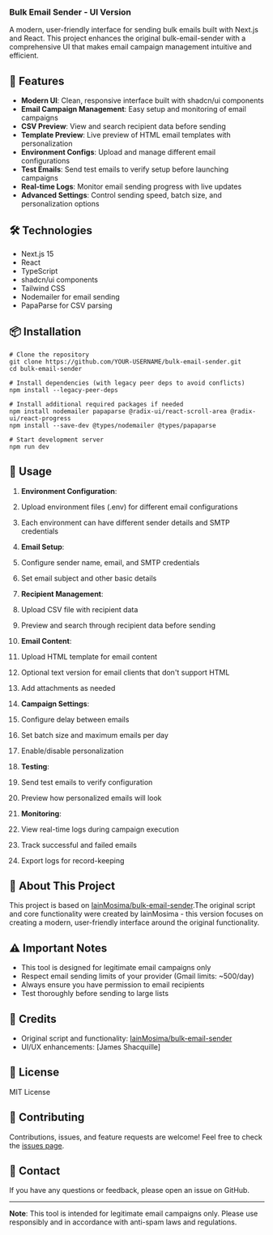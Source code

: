 ### Bulk Email Sender - UI Version

A modern, user-friendly interface for sending bulk emails built with Next.js and React. This project enhances the original bulk-email-sender with a comprehensive UI that makes email campaign management intuitive and efficient.





## 🚀 Features

- **Modern UI**: Clean, responsive interface built with shadcn/ui components
- **Email Campaign Management**: Easy setup and monitoring of email campaigns
- **CSV Preview**: View and search recipient data before sending
- **Template Preview**: Live preview of HTML email templates with personalization
- **Environment Configs**: Upload and manage different email configurations
- **Test Emails**: Send test emails to verify setup before launching campaigns
- **Real-time Logs**: Monitor email sending progress with live updates
- **Advanced Settings**: Control sending speed, batch size, and personalization options


## 🛠️ Technologies

- Next.js 15
- React
- TypeScript
- shadcn/ui components
- Tailwind CSS
- Nodemailer for email sending
- PapaParse for CSV parsing


## 📦 Installation

```shellscript
# Clone the repository
git clone https://github.com/YOUR-USERNAME/bulk-email-sender.git
cd bulk-email-sender

# Install dependencies (with legacy peer deps to avoid conflicts)
npm install --legacy-peer-deps

# Install additional required packages if needed
npm install nodemailer papaparse @radix-ui/react-scroll-area @radix-ui/react-progress
npm install --save-dev @types/nodemailer @types/papaparse

# Start development server
npm run dev
```

## 🎯 Usage

1. **Environment Configuration**:

1. Upload environment files (.env) for different email configurations
2. Each environment can have different sender details and SMTP credentials



2. **Email Setup**:

1. Configure sender name, email, and SMTP credentials
2. Set email subject and other basic details



3. **Recipient Management**:

1. Upload CSV file with recipient data
2. Preview and search through recipient data before sending



4. **Email Content**:

1. Upload HTML template for email content
2. Optional text version for email clients that don't support HTML
3. Add attachments as needed



5. **Campaign Settings**:

1. Configure delay between emails
2. Set batch size and maximum emails per day
3. Enable/disable personalization



6. **Testing**:

1. Send test emails to verify configuration
2. Preview how personalized emails will look



7. **Monitoring**:

1. View real-time logs during campaign execution
2. Track successful and failed emails
3. Export logs for record-keeping





## 📝 About This Project

This project is based on [IainMosima/bulk-email-sender](https://github.com/IainMosima/bulk-email-sender).The original script and core functionality were created by IainMosima - this version focuses on creating a modern, user-friendly interface around the original functionality.

## ⚠️ Important Notes

- This tool is designed for legitimate email campaigns only
- Respect email sending limits of your provider (Gmail limits: ~500/day)
- Always ensure you have permission to email recipients
- Test thoroughly before sending to large lists


## 🙏 Credits

- Original script and functionality: [IainMosima/bulk-email-sender](https://github.com/IainMosima/bulk-email-sender)
- UI/UX enhancements: [James Shacquille]


## 📄 License

MIT License

## 🤝 Contributing

Contributions, issues, and feature requests are welcome! Feel free to check the [issues page](https://github.com/YOUR-USERNAME/bulk-email-sender/issues).

## 📧 Contact

If you have any questions or feedback, please open an issue on GitHub.

---

**Note**: This tool is intended for legitimate email campaigns only. Please use responsibly and in accordance with anti-spam laws and regulations.
